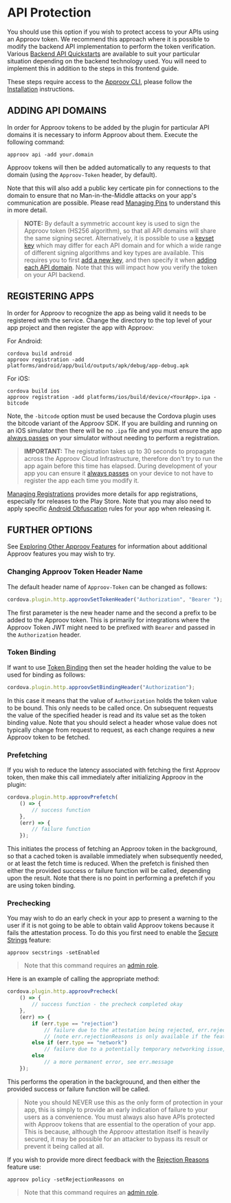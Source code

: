 # API Protection
You should use this option if you wish to protect access to your APIs using an Approov token. We recommend this approach where it is possible to modify the backend API implementation to perform the token verification. Various [Backend API Quickstarts](https://approov.io/resource/quickstarts/#backend-api-quickstarts) are available to suit your particular situation depending on the backend technology used. You will need to implement this in addition to the steps in this frontend guide.

These steps require access to the [Approov CLI](https://approov.io/docs/latest/approov-cli-tool-reference/), please follow the [Installation](https://approov.io/docs/latest/approov-installation/) instructions.

## ADDING API DOMAINS
In order for Approov tokens to be added by the plugin for particular API domains it is necessary to inform Approov about them. Execute the following command:

```
approov api -add your.domain
```
Approov tokens will then be added automatically to any requests to that domain (using the `Approov-Token` header, by default).

Note that this will also add a public key certicate pin for connections to the domain to ensure that no Man-in-the-Middle attacks on your app's communication are possible. Please read [Managing Pins](https://approov.io/docs/latest/approov-usage-documentation/#public-key-pinning-configuration) to understand this in more detail.

> **NOTE:** By default a symmetric account key is used to sign the Approov token (HS256 algorithm), so that all API domains will share the same signing secret. Alternatively, it is possible to use a [keyset key](https://approov.io/docs/latest/approov-usage-documentation/#managing-key-sets) which may differ for each API domain and for which a wide range of different signing algorithms and key types are available. This requires you to first [add a new key](https://approov.io/docs/latest/approov-usage-documentation/#adding-a-new-key), and then specify it when [adding each API domain](https://approov.io/docs/latest/approov-usage-documentation/#keyset-key-api-addition). Note that this will impact how you verify the token on your API backend.

## REGISTERING APPS
In order for Approov to recognize the app as being valid it needs to be registered with the service. Change the directory to the top level of your app project and then register the app with Approov:

For Android:

```
cordova build android
approov registration -add platforms/android/app/build/outputs/apk/debug/app-debug.apk
```

For iOS:

```
cordova build ios
approov registration -add platforms/ios/build/device/<YourApp>.ipa -bitcode
```

Note, the `-bitcode` option must be used because the Cordova plugin uses the bitcode variant of the Approov SDK. If you are building and running on an iOS simulator then there will be no `.ipa` file and you must ensure the app [always passes](https://approov.io/docs/latest/approov-usage-documentation/#adding-a-device-security-policy) on your simulator without needing to perform a registration.

> **IMPORTANT:** The registration takes up to 30 seconds to propagate across the Approov Cloud Infrastructure, therefore don't try to run the app again before this time has elapsed. During development of your app you can ensure it [always passes](https://approov.io/docs/latest/approov-usage-documentation/#adding-a-device-security-policy) on your device to not have to register the app each time you modify it.

[Managing Registrations](https://approov.io/docs/latest/approov-usage-documentation/#managing-registrations) provides more details for app registrations, especially for releases to the Play Store. Note that you may also need to apply specific [Android Obfuscation](https://approov.io/docs/latest/approov-usage-documentation/#android-obfuscation) rules for your app when releasing it.

## FURTHER OPTIONS
See [Exploring Other Approov Features](https://approov.io/docs/latest/approov-usage-documentation/#exploring-other-approov-features) for information about additional Approov features you may wish to try.

### Changing Approov Token Header Name
The default header name of `Approov-Token` can be changed as follows:

```Javascript
cordova.plugin.http.approovSetTokenHeader("Authorization", "Bearer ");
```

The first parameter is the new header name and the second a prefix to be added to the Approov token. This is primarily for integrations where the Approov Token JWT might need to be prefixed with `Bearer` and passed in the `Authorization` header.

### Token Binding
If want to use [Token Binding](https://approov.io/docs/latest/approov-usage-documentation/#token-binding) then set the header holding the value to be used for binding as follows:

```Javascript
cordova.plugin.http.approovSetBindingHeader("Authorization");
```

In this case it means that the value of `Authorization` holds the token value to be bound. This only needs to be called once. On subsequent requests the value of the specified header is read and its value set as the token binding value. Note that you should select a header whose value does not typically change from request to request, as each change requires a new Approov token to be fetched.

### Prefetching
If you wish to reduce the latency associated with fetching the first Approov token, then make this call immediately after initializing Approov in the plugin:

```Javascript
cordova.plugin.http.approovPrefetch(
    () => {
        // success function
    },
    (err) => {
        // failure function
    });
```

This initiates the process of fetching an Approov token in the background, so that a cached token is available immediately when subsequently needed, or at least the fetch time is reduced. When the prefetch is finished then either the provided success or failure function will be called, depending upon the result. Note that there is no point in performing a prefetch if you are using token binding.

### Prechecking
You may wish to do an early check in your app to present a warning to the user if it is not going to be able to obtain valid Approov tokens because it fails the attestation process. To do this you first need to enable the [Secure Strings](https://approov.io/docs/latest/approov-usage-documentation/#secure-strings) feature:

```
approov secstrings -setEnabled
```

> Note that this command requires an [admin role](https://approov.io/docs/latest/approov-usage-documentation/#account-access-roles).

Here is an example of calling the appropriate method:

```Javascript
cordova.plugin.http.approovPrecheck(
    () => {
        // success function - the precheck completed okay
    },
    (err) => {
        if (err.type == "rejection")
            // failure due to the attestation being rejected, err.rejectionARC and err.rejectionReasons may be used to present information to the user
            // (note err.rejectionReasons is only available if the feature is enabled, otherwise it is always an empty string)
        else if (err.type == "network")
            // failure due to a potentially temporary networking issue, allow for a user initiated retry
        else
            // a more permanent error, see err.message
    });
```

This performs the operation in the backgrouund, and then either the provided success or failure function will be called.

> Note you should NEVER use this as the only form of protection in your app, this is simply to provide an early indication of failure to your users as a convenience. You must always also have APIs protected with Approov tokens that are essential to the operation of your app. This is because, although the Approov attestation itself is heavily secured, it may be possible for an attacker to bypass its result or prevent it being called at all.

If you wish to provide more direct feedback with the [Rejection Reasons](https://approov.io/docs/latest/approov-usage-documentation/#rejection-reasons) feature use:

```
approov policy -setRejectionReasons on
```

> Note that this command requires an [admin role](https://approov.io/docs/latest/approov-usage-documentation/#account-access-roles).
